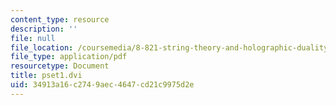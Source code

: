 ```yaml
---
content_type: resource
description: ''
file: null
file_location: /coursemedia/8-821-string-theory-and-holographic-duality-fall-2014/34913a16c2749aec4647cd21c9975d2e_MIT8_821F14_pset1.pdf
file_type: application/pdf
resourcetype: Document
title: pset1.dvi
uid: 34913a16-c274-9aec-4647-cd21c9975d2e
---
```

